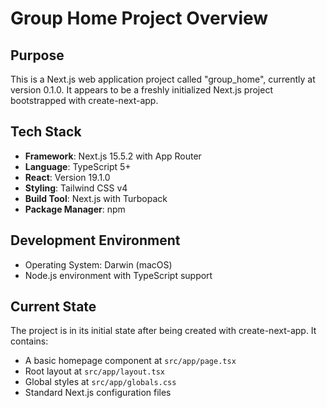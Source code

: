 # Group Home Project Overview

## Purpose
This is a Next.js web application project called "group_home", currently at version 0.1.0. It appears to be a freshly initialized Next.js project bootstrapped with create-next-app.

## Tech Stack
- **Framework**: Next.js 15.5.2 with App Router
- **Language**: TypeScript 5+
- **React**: Version 19.1.0
- **Styling**: Tailwind CSS v4
- **Build Tool**: Next.js with Turbopack
- **Package Manager**: npm

## Development Environment
- Operating System: Darwin (macOS)
- Node.js environment with TypeScript support

## Current State
The project is in its initial state after being created with create-next-app. It contains:
- A basic homepage component at `src/app/page.tsx`
- Root layout at `src/app/layout.tsx`
- Global styles at `src/app/globals.css`
- Standard Next.js configuration files